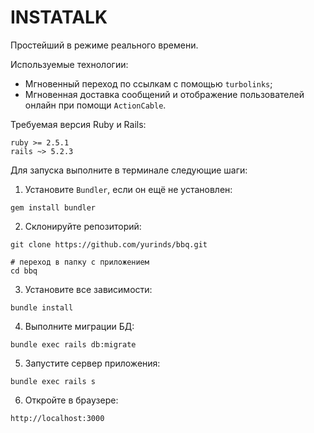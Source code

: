 # INSTATALK

Простейший в режиме реального времени.

Используемые технологии:

- Мгновенный переход по ссылкам с помощью `turbolinks`;
- Мгновенная доставка сообщений и отображение пользователей онлайн при помощи `ActionCable`.

Требуемая версия Ruby и Rails:

```
ruby >= 2.5.1
rails ~> 5.2.3
```

Для запуска выполните в терминале следующие шаги:

1. Установите `Bundler`, если он ещё не установлен:

```
gem install bundler
```

2. Склонируйте репозиторий:

```
git clone https://github.com/yurinds/bbq.git

# переход в папку с приложением
cd bbq
```

3. Установите все зависимости:

```
bundle install
```

4. Выполните миграции БД:

```
bundle exec rails db:migrate
```

5. Запустите сервер приложения:

```
bundle exec rails s
```

6. Откройте в браузере:

```
http://localhost:3000
```
